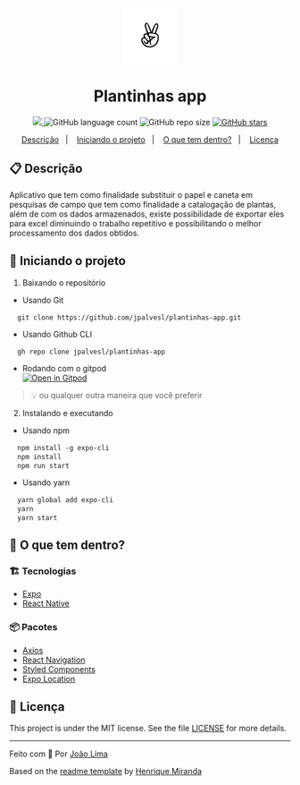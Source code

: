 <p align="center">
  <img alt="Icone do aplicativo" src="./assets/icon.png" width="100"/>
</p>
<h1 align="center">
  Plantinhas app
</h1>

<!-- Badges -->
<p align="center">

  <!-- License -->
  <a href="./LICENSE" alt="License: MIT">
    <img src="https://img.shields.io/badge/License-MIT-1EAE72.svg" />
  </a>

  <img alt="GitHub language count" src="https://img.shields.io/github/languages/count/jpalvesl/plantinhas-app?color=blue">

  <!-- GitHub repo size -->
  <img alt="GitHub repo size" src="https://img.shields.io/github/repo-size/jpalvesl/plantinhas-app">

  <!-- Social -->  
  <a href="https://github.com/jpalvesl/plantinhas-app/stargazers">
    <img alt="GitHub stars" src="https://img.shields.io/github/stars/jpalvesl/plantinhas-app?style=social">
  </a>

</p>

<!-- summary -->
<p align="center">
  <a href="#clipboard-descrição">Descrição</a>&nbsp;&nbsp;&nbsp;|&nbsp;&nbsp;&nbsp;
  <a href="#rocket-iniciando-o-projeto">Iniciando o projeto</a>&nbsp;&nbsp;&nbsp;|&nbsp;&nbsp;&nbsp;
  <a href="#-o-que-tem-dentro">O que tem dentro?</a>&nbsp;&nbsp;&nbsp;|&nbsp;&nbsp;&nbsp;
  <a href="#memo-licença">Licença</a>
</p>


## :clipboard: Descrição
Aplicativo que tem como finalidade substituir o papel e caneta em pesquisas de campo que tem como finalidade a catalogação de plantas, além de com os dados armazenados, existe possibilidade de exportar eles para excel diminuindo o trabalho repetitivo e possibilitando o melhor processamento dos dados obtidos.  

## :rocket: Iniciando o projeto

1. Baixando o repositório

  - Usando Git
```shell
  git clone https://github.com/jpalvesl/plantinhas-app.git
```
  - Usando Github CLI
```shell
  gh repo clone jpalvesl/plantinhas-app
```
  - Rodando com o gitpod  
[![Open in Gitpod](https://gitpod.io/button/open-in-gitpod.svg)](https://gitpod.io/https://github.com/jpalvesl/plantinhas-app)


  > :bulb: ou qualquer outra maneira que você preferir

2. Instalando e executando
  - Usando npm
```shell
  npm install -g expo-cli
  npm install
  npm run start
```
  - Usando yarn
```shell
  yarn global add expo-cli
  yarn
  yarn start
```

## 🧐 O que tem dentro?

### :building_construction: Tecnologias
- [Expo](https://expo.io)
- [React Native](https://reactnative.dev)


### :package: Pacotes
- [Axios](https://github.com/axios/axios)
- [React Navigation](https://reactnavigation.org)
- [Styled Components](https://styled-components.com)
- [Expo Location](https://docs.expo.io/versions/v37.0.0/sdk/location/)


## :memo: Licença

This project is under the MIT license. See the file [LICENSE](LICENSE) for more details.

---

Feito com 💙 Por [João Lima](https://github.com/jpalvesl)

Based on the [readme template](https://gist.github.com/henry-ns/a00234378353d9ca43e1bfe043202192) by [Henrique Miranda](http://thehenry.dev/)
